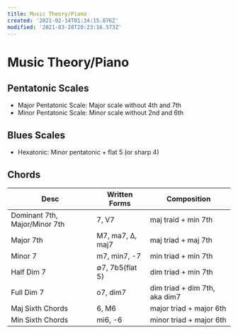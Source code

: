 ```yaml
---
title: Music Theory/Piano
created: '2021-02-14T01:34:15.876Z'
modified: '2021-03-28T20:23:16.573Z'
---
```


# Music Theory/Piano

## Pentatonic Scales

- Major Pentatonic Scale: Major scale without 4th and 7th
- Minor Pentatonic Scale: Minor scale without 2nd and 6th

## Blues Scales

- Hexatonic: Minor pentatonic + flat 5 (or sharp 4)

## Chords

| Desc | Written Forms | Composition |
|---|---|---|
| Dominant 7th, Major/Minor 7th | 7, V7 | maj traid + min 7th |
| Major 7th | M7, ma7, Δ, maj7 | maj triad + maj 7th |
| Minor 7 | m7, min7, -7 | min triad + min 7th |
| Half Dim 7 | ∅7, 7b5(flat 5) | dim triad + min 7th |
| Full Dim 7 | o7, dim7 | dim triad + dim 7th, aka dim7 |
| Maj Sixth Chords | 6, M6 | major triad + major 6th |
| Min Sixth Chords | mi6, -6 | minor triad + major 6th |


